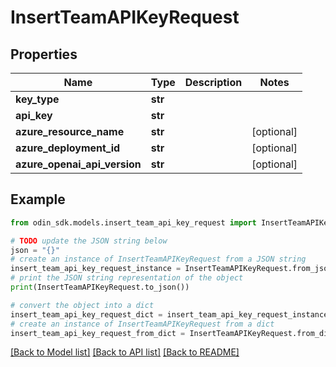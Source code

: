 # InsertTeamAPIKeyRequest


## Properties

Name | Type | Description | Notes
------------ | ------------- | ------------- | -------------
**key_type** | **str** |  | 
**api_key** | **str** |  | 
**azure_resource_name** | **str** |  | [optional] 
**azure_deployment_id** | **str** |  | [optional] 
**azure_openai_api_version** | **str** |  | [optional] 

## Example

```python
from odin_sdk.models.insert_team_api_key_request import InsertTeamAPIKeyRequest

# TODO update the JSON string below
json = "{}"
# create an instance of InsertTeamAPIKeyRequest from a JSON string
insert_team_api_key_request_instance = InsertTeamAPIKeyRequest.from_json(json)
# print the JSON string representation of the object
print(InsertTeamAPIKeyRequest.to_json())

# convert the object into a dict
insert_team_api_key_request_dict = insert_team_api_key_request_instance.to_dict()
# create an instance of InsertTeamAPIKeyRequest from a dict
insert_team_api_key_request_from_dict = InsertTeamAPIKeyRequest.from_dict(insert_team_api_key_request_dict)
```
[[Back to Model list]](../README.md#documentation-for-models) [[Back to API list]](../README.md#documentation-for-api-endpoints) [[Back to README]](../README.md)



